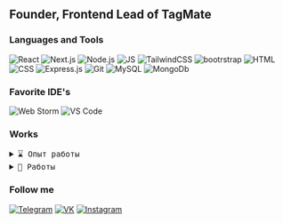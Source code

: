 

## Founder, Frontend Lead of TagMate

### Languages and Tools
![React](https://img.shields.io/badge/React.js-131313?style=for-the-badge&logo=react)
![Next.js](https://img.shields.io/badge/Next.js-131313?style=for-the-badge&logo=next.js)
![Node.js](https://img.shields.io/badge/Node.js-131313?style=for-the-badge&logo=node.js)
![JS](https://img.shields.io/badge/JavaScript-131313?style=for-the-badge&logo=javascript)
![TailwindCSS](https://img.shields.io/badge/Tailwind-131313?style=for-the-badge&logo=tailwindcss)
![bootrstrap](https://img.shields.io/badge/Bootstrap-131313?style=for-the-badge&logo=bootstrap)
![HTML](https://img.shields.io/badge/HTML-131313?style=for-the-badge&logo=html5)
![CSS](https://img.shields.io/badge/CSS-131313?style=for-the-badge&logo=css3)
![Express.js](https://img.shields.io/badge/Express.js-131313?style=for-the-badge&logo=express)
![Git](https://img.shields.io/badge/Git-131313?style=for-the-badge&logo=git)
![MySQL](https://img.shields.io/badge/MySQL-131313?style=for-the-badge&logo=mysql)
![MongoDb](https://img.shields.io/badge/MongoDb-131313?style=for-the-badge&logo=mongodb)

### Favorite IDE's
![Web Storm](https://img.shields.io/badge/WEB_STORM-131313?style=for-the-badge&logo=webstorm)
![VS Code](https://img.shields.io/badge/VS_CODE-131313?style=for-the-badge&logo=visualstudiocode)

### Works

<details>
 <summary> <samp>⌛ Опыт работы</samp></summary>
 
|     =)              |          Место работы                                |         Должность/Стек             |         Время                   |
| ----------------- | ---------------------------------------- | ------------------ | ---------------------------- |
| <img src="tagmate.svg" alt="drawing" width="75"/>   | [TagMate](https://tagmate.ru) | Founder & Front-end Lead <br>NextJS   | 06.2024 - <br>Настоящее время      |
</details>

<details>
 <summary> <samp>💼 Работы</samp></summary>

|     =)              |          Проект                           |         Стек             |
| ----------------- | ---------------------------------------- | ------------------ |
| <img src="tagmate.svg" alt="drawing" width="75"/>   | [TagMate](https://tagmate.ru) | Front-end NextJS <br> Back-end Express.js   |
| <img src="react.svg" alt="drawing" width="75"/>   | [Japan Kitchen](https://japan-kitchen.vercel.app/) | Front-end ReactJS <br> Back-end Firebase   |
| <img src="cookie-store.svg" alt="drawing" width="75"/>   | [Cookie Store](https://open-shop-seven.vercel.app) | Front-end ReactJS <br> Back-end Firebase   |
| <img src="react.svg" alt="drawing" width="75"/>   | [My Portfolio](https://ivan-wake.vercel.app) | Front-end NextJS   |
</details>

### Follow me

[![Telegram](https://img.shields.io/badge/Telegram-131313?style=for-the-badge&logo=telegram)](https://t.me/ivanwakedev)
[![VK](https://img.shields.io/badge/Vkontakte-131313?style=for-the-badge&logo=vk)](https://vk.com/ivantimofeevdev)
[![Instagram](https://img.shields.io/badge/Instagram-131313?style=for-the-badge&logo=instagram)](https://instagram.com/purplebaby_dev)
